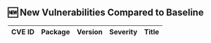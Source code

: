 ## 🆕 New Vulnerabilities Compared to Baseline

| CVE ID | Package | Version | Severity | Title |
|--------|---------|---------|----------|-------|
